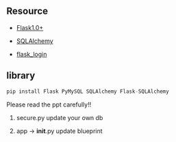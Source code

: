 
## Resource

* [Flask1.0+](https://flask.palletsprojects.com/en/1.1.x/)
* [SQLAlchemy](https://www.sqlalchemy.org/)

* [flask_login]( https://www.cnblogs.com/qjj19931230/p/12405555.html)


## library

```py
pip install Flask PyMySQL SQLAlchemy Flask-SQLAlchemy
```

Please read the ppt carefully!!

1. secure.py  update your own db

2. app -> __init__.py   update blueprint